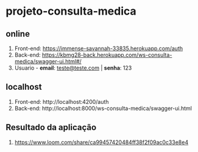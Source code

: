 # projeto-consulta-medica

## online

1. Front-end: https://immense-savannah-33835.herokuapp.com/auth
2. Back-end: https://kbmg28-back.herokuapp.com/ws-consulta-medica/swagger-ui.html#/
3. Usuario - __email__: teste@teste.com | __senha__: 123


## localhost

1. Front-end: http://localhost:4200/auth
2. Back-end: http://localhost:8000/ws-consulta-medica/swagger-ui.html

## Resultado da aplicação
1. https://www.loom.com/share/ca99457420484ff38f2f09ac0c33e8e4
